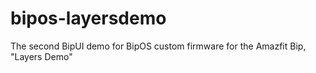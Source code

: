 # bipos-layersdemo
The second BipUI demo for BipOS custom firmware for the Amazfit Bip, "Layers Demo"
